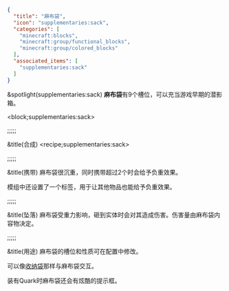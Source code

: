 ```json
{
  "title": "麻布袋",
  "icon": "supplementaries:sack",
  "categories": [
    "minecraft:blocks",
    "minecraft:group/functional_blocks",
    "minecraft:group/colored_blocks"
  ],
  "associated_items": [
    "supplementaries:sack"
  ]
}
```

&spotlight(supplementaries:sack)
**麻布袋**有9个槽位，可以充当游戏早期的潜影箱。

<block;supplementaries:sack>

;;;;;

&title(合成)
<recipe;supplementaries:sack>

;;;;;

&title(携带)
麻布袋很沉重，同时携带超过2个时会给予负重效果。


模组中还设置了一个标签，用于让其他物品也能给予负重效果。

;;;;;

&title(坠落)
麻布袋受重力影响，砸到实体时会对其造成伤害。伤害量由麻布袋内容物决定。

;;;;;

&title(用途)
麻布袋的槽位和性质可在配置中修改。


可以像[收纳袋](^minecraft:bundle)那样与麻布袋交互。


装有Quark时麻布袋还会有炫酷的提示框。
